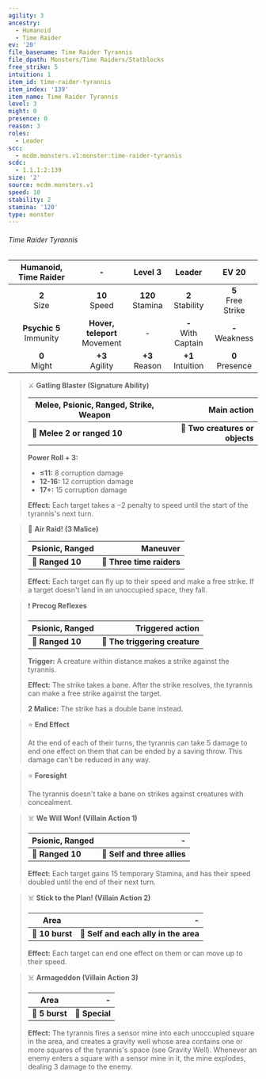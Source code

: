 ```yaml
---
agility: 3
ancestry:
  - Humanoid
  - Time Raider
ev: '20'
file_basename: Time Raider Tyrannis
file_dpath: Monsters/Time Raiders/Statblocks
free_strike: 5
intuition: 1
item_id: time-raider-tyrannis
item_index: '139'
item_name: Time Raider Tyrannis
level: 3
might: 0
presence: 0
reason: 3
roles:
  - Leader
scc:
  - mcdm.monsters.v1:monster:time-raider-tyrannis
scdc:
  - 1.1.1:2:139
size: '2'
source: mcdm.monsters.v1
speed: 10
stability: 2
stamina: '120'
type: monster
---
```


###### Time Raider Tyrannis

|    Humanoid, Time Raider    |                 -                 |       Level 3        |         Leader          |         EV 20          |
| :-------------------------: | :-------------------------------: | :------------------: | :---------------------: | :--------------------: |
|       **2**<br/> Size       |         **10**<br/> Speed         | **120**<br/> Stamina |  **2**<br/> Stability   | **5**<br/> Free Strike |
| **Psychic 5**<br/> Immunity | **Hover, teleport**<br/> Movement |          -           | **-**<br/> With Captain |  **-**<br/> Weakness   |
|      **0**<br/> Might       |        **+3**<br/> Agility        |  **+3**<br/> Reason  |  **+1**<br/> Intuition  |  **0**<br/> Presence   |

<!-- -->
> ⚔️ **Gatling Blaster (Signature Ability)**
>
> | **Melee, Psionic, Ranged, Strike, Weapon** |                 **Main action** |
> | ------------------------------------------ | ------------------------------: |
> | **📏 Melee 2 or ranged 10**                | **🎯 Two creatures or objects** |
>
> **Power Roll + 3:**
>
> - **≤11:** 8 corruption damage
> - **12-16:** 12 corruption damage
> - **17+:** 15 corruption damage
>
> **Effect:** Each target takes a −2 penalty to speed until the start of the tyrannis's next turn.

<!-- -->
> 🏹 **Air Raid! (3 Malice)**
>
> | **Psionic, Ranged** |              **Maneuver** |
> | ------------------- | ------------------------: |
> | **📏 Ranged 10**    | **🎯 Three time raiders** |
>
> **Effect:** Each target can fly up to their speed and make a free strike. If a target doesn't land in an unoccupied space, they fall.

<!-- -->
> ❗️ **Precog Reflexes**
>
> | **Psionic, Ranged** |           **Triggered action** |
> | ------------------- | -----------------------------: |
> | **📏 Ranged 10**    | **🎯 The triggering creature** |
>
> **Trigger:** A creature within distance makes a strike against the tyrannis.
>
> **Effect:** The strike takes a bane. After the strike resolves, the tyrannis can make a free strike against the target.
>
> **2 Malice:** The strike has a double bane instead.

<!-- -->
> ⭐️ **End Effect**
>
> At the end of each of their turns, the tyrannis can take 5 damage to end one effect on them that can be ended by a saving throw. This damage can't be reduced in any way.

<!-- -->
> ⭐️ **Foresight**
>
> The tyrannis doesn't take a bane on strikes against creatures with concealment.

<!-- -->
> ☠️ **We Will Won! (Villain Action 1)**
>
> | **Psionic, Ranged** |                        **-** |
> | ------------------- | ---------------------------: |
> | **📏 Ranged 10**    | **🎯 Self and three allies** |
>
> **Effect:** Each target gains 15 temporary Stamina, and has their speed doubled until the end of their next turn.

<!-- -->
> ☠️ **Stick to the Plan! (Villain Action 2)**
>
> | **Area**        |                                 **-** |
> | --------------- | ------------------------------------: |
> | **📏 10 burst** | **🎯 Self and each ally in the area** |
>
> **Effect:** Each target can end one effect on them or can move up to their speed.

<!-- -->
> ☠️ **Armageddon (Villain Action 3)**
>
> | **Area**       |          **-** |
> | -------------- | -------------: |
> | **📏 5 burst** | **🎯 Special** |
>
> **Effect:** The tyrannis fires a sensor mine into each unoccupied square in the area, and creates a gravity well whose area contains one or more squares of the tyrannis's space (see Gravity Well). Whenever an enemy enters a square with a sensor mine in it, the mine explodes, dealing 3 damage to the enemy.
